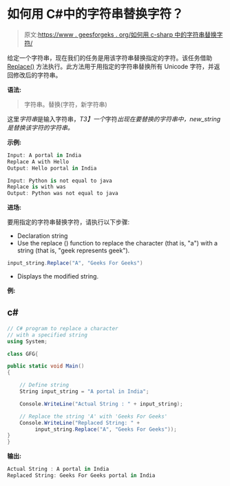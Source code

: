 # 如何用 C#中的字符串替换字符？

> 原文:[https://www . geesforgeks . org/如何用 c-sharp 中的字符串替换字符/](https://www.geeksforgeeks.org/how-to-replace-a-character-with-the-string-in-c-sharp/)

给定一个字符串，现在我们的任务是用该字符串替换指定的字符。该任务借助 [Replace()](https://www.geeksforgeeks.org/c-sharp-replace-method/) 方法执行。此方法用于用指定的字符串替换所有 Unicode 字符，并返回修改后的字符串。

**语法:**

> 字符串。替换(字符，新字符串)

这里*字符串*是输入字符串，*T3】一个*字符*出现在要替换的字符串中，new_string 是替换该字符的字符串。*

**示例:**

```cs
Input: A portal in India
Replace A with Hello
Output: Hello portal in India

Input: Python is not equal to java
Replace is with was
Output: Python was not equal to java
```

**进场:**

要用指定的字符串替换字符，请执行以下步骤:

*   Declaration string
*   Use the replace () function to replace the character (that is, "a") with a string (that is, "geek represents geek").

```cs
input_string.Replace("A", "Geeks For Geeks")
```

*   Displays the modified string.

**例:**

## c#

```cs
// C# program to replace a character
// with a specified string
using System;

class GFG{

public static void Main()
{

    // Define string
    String input_string = "A portal in India";

    Console.WriteLine("Actual String : " + input_string);

    // Replace the string 'A' with 'Geeks For Geeks'
    Console.WriteLine("Replaced String: " +
         input_string.Replace("A", "Geeks For Geeks"));
}
}
```

**输出:**

```cs
Actual String : A portal in India
Replaced String: Geeks For Geeks portal in India
```